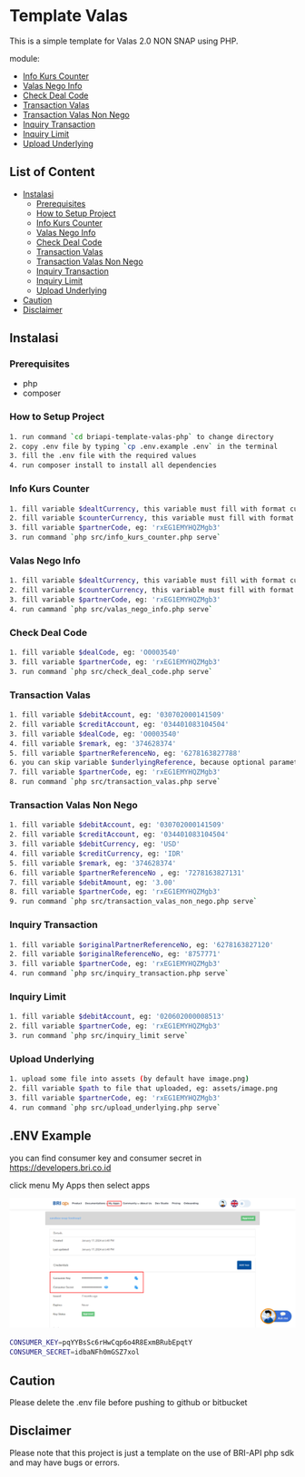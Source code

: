# Template Valas

This is a simple template for Valas 2.0 NON SNAP using PHP.

module:
- [Info Kurs Counter](https://developers.bri.co.id/id/docs/api-specification-valas-20)
- [Valas Nego Info](https://developers.bri.co.id/id/docs/api-specification-valas-20)
- [Check Deal Code](https://developers.bri.co.id/id/docs/api-specification-valas-20)
- [Transaction Valas](https://developers.bri.co.id/id/docs/api-specification-valas-20)
- [Transaction Valas Non Nego](https://developers.bri.co.id/id/docs/api-specification-valas-20)
- [Inquiry Transaction](https://developers.bri.co.id/id/docs/api-specification-valas-20)
- [Inquiry Limit](https://developers.bri.co.id/id/docs/api-specification-valas-20)
- [Upload Underlying](https://developers.bri.co.id/id/docs/api-specification-valas-20)

## List of Content
- [Instalasi](#instalasi)
  - [Prerequisites](#prerequisites)
  - [How to Setup Project](#how-to-setup-project)
  - [Info Kurs Counter](#info-kurs-counter)
  - [Valas Nego Info](#valas-nego-info)
  - [Check Deal Code](#check-deal-code)
  - [Transaction Valas](#transaction-valas)
  - [Transaction Valas Non Nego](#transaction-valas-non-nego)
  - [Inquiry Transaction](#inquiry-transaction)
  - [Inquiry Limit](#inquiry-limit)
  - [Upload Underlying]()
- [Caution](#caution)
- [Disclaimer](#disclaimer)

## Instalasi

### Prerequisites
- php
- composer

### How to Setup Project

```bash
1. run command `cd briapi-template-valas-php` to change directory
2. copy .env file by typing `cp .env.example .env` in the terminal
3. fill the .env file with the required values
4. run composer install to install all dependencies
```

### Info Kurs Counter
```bash
1. fill variable $dealtCurrency, this variable must fill with format currency code (ISO 4217) eg: USD
2. fill variable $counterCurrency, this variable must fill with format currency code (ISO 4217) eg: IDR
3. fill variable $partnerCode, eg: 'rxEG1EMYHQZMgb3'
3. run command `php src/info_kurs_counter.php serve`
```

### Valas Nego Info
```bash
1. fill variable $dealtCurrency, this variable must fill with format currency code (ISO 4217) eg: USD
2. fill variable $counterCurrency, this variable must fill with format currency code (ISO 4217) eg: IDR
3. fill variable $partnerCode, eg: 'rxEG1EMYHQZMgb3'
4. run cammand `php src/valas_nego_info.php serve`
```

### Check Deal Code
```bash
1. fill variable $dealCode, eg: 'O0003540'
3. fill variable $partnerCode, eg: 'rxEG1EMYHQZMgb3'
3. run command `php src/check_deal_code.php serve`
```

### Transaction Valas
```bash
1. fill variable $debitAccount, eg: '030702000141509'
2. fill variable $creditAccount, eg: '034401083104504'
3. fill variable $dealCode, eg: 'O0003540'
4. fill variable $remark, eg: '374628374'
5. fill variable $partnerReferenceNo, eg: '6278163827788'
6. you can skip variable $underlyingReference, because optional parameter
7. fill variable $partnerCode, eg: 'rxEG1EMYHQZMgb3'
8. run command `php src/transaction_valas.php serve`
```

### Transaction Valas Non Nego
```bash
1. fill variable $debitAccount, eg: '030702000141509'
2. fill variable $creditAccount, eg: '034401083104504'
3. fill variable $debitCurrency, eg: 'USD'
4. fill variable $creditCurrency, eg: 'IDR'
5. fill variable $remark, eg: '374628374'
6. fill variable $partnerReferenceNo , eg: '7278163827131'
7. fill variable $debitAmount, eg: '3.00'
8. fill variable $partnerCode, eg: 'rxEG1EMYHQZMgb3'
9. run command `php src/transaction_valas_non_nego.php serve`
```

### Inquiry Transaction
```bash
1. fill variable $originalPartnerReferenceNo, eg: '6278163827120'
2. fill variable $originalReferenceNo, eg: '8757771'
3. fill variable $partnerCode, eg: 'rxEG1EMYHQZMgb3'
4. run command `php src/inquiry_transaction.php serve`
```

### Inquiry Limit
```bash
1. fill variable $debitAccount, eg: '020602000008513'
2. fill variable $partnerCode, eg: 'rxEG1EMYHQZMgb3'
3. run command `php src/inquiry_limit serve`
```

### Upload Underlying
```bash
1. upload some file into assets (by default have image.png)
2. fill variable $path to file that uploaded, eg: assets/image.png
3. fill variable $partnerCode, eg: 'rxEG1EMYHQZMgb3'
4. run command `php src/upload_underlying.php serve`
```

## .ENV Example
you can find consumer key and consumer secret in https://developers.bri.co.id

click menu My Apps then select apps

![developers bri](assets/image.png)

```bash
CONSUMER_KEY=pqYYBsSc6rHwCqp6o4R8ExmBRubEpqtY 
CONSUMER_SECRET=idbaNFh0mGSZ7xol
```

## Caution

Please delete the .env file before pushing to github or bitbucket

## Disclaimer

Please note that this project is just a template on the use of BRI-API php sdk and may have bugs or errors.
